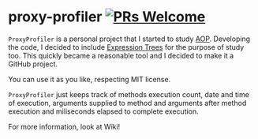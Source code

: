 # proxy-profiler [![PRs Welcome](https://img.shields.io/badge/PRs-welcome-brightgreen.svg?style=flat-square)](http://makeapullrequest.com)

`ProxyProfiler` is a personal project that I started to study [AOP](https://en.wikipedia.org/wiki/Aspect-oriented_programming). Developing the code, I decided to include [Expression Trees](https://www.geeksforgeeks.org/expression-tree/) for the purpose of study too. This quickly became a reasonable tool and I decided to make it a GitHub project.

You can use it as you like, respecting MIT license.

`ProxyProfiler` just keeps track of methods execution count, date and time of execution, arguments supplied to method and arguments after method execution and miliseconds elapsed to complete execution.

For more information, look at Wiki!
